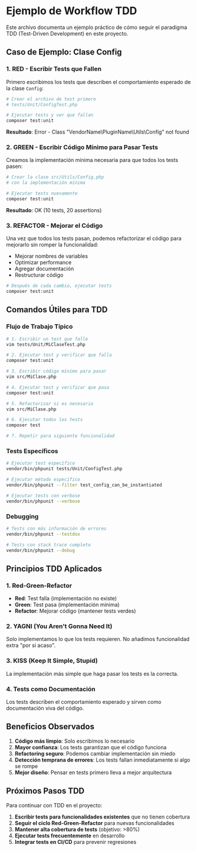 # Ejemplo de Workflow TDD

Este archivo documenta un ejemplo práctico de cómo seguir el paradigma TDD (Test-Driven Development) en este proyecto.

## Caso de Ejemplo: Clase Config

### 1. RED - Escribir Tests que Fallen

Primero escribimos los tests que describen el comportamiento esperado de la clase `Config`:

```bash
# Crear el archivo de test primero
# tests/Unit/ConfigTest.php

# Ejecutar tests y ver que fallan
composer test:unit
```

**Resultado**: Error - Class "VendorName\PluginName\Utils\Config" not found

### 2. GREEN - Escribir Código Mínimo para Pasar Tests

Creamos la implementación mínima necesaria para que todos los tests pasen:

```bash
# Crear la clase src/Utils/Config.php
# con la implementación mínima

# Ejecutar tests nuevamente
composer test:unit
```

**Resultado**: OK (10 tests, 20 assertions)

### 3. REFACTOR - Mejorar el Código

Una vez que todos los tests pasan, podemos refactorizar el código para mejorarlo sin romper la funcionalidad:

- Mejorar nombres de variables
- Optimizar performance
- Agregar documentación
- Restructurar código

```bash
# Después de cada cambio, ejecutar tests
composer test:unit
```

## Comandos Útiles para TDD

### Flujo de Trabajo Típico

```bash
# 1. Escribir un test que falle
vim tests/Unit/MiClaseTest.php

# 2. Ejecutar test y verificar que falla
composer test:unit

# 3. Escribir código mínimo para pasar
vim src/MiClase.php

# 4. Ejecutar test y verificar que pasa
composer test:unit

# 5. Refactorizar si es necesario
vim src/MiClase.php

# 6. Ejecutar todos los tests
composer test

# 7. Repetir para siguiente funcionalidad
```

### Tests Específicos

```bash
# Ejecutar test específico
vendor/bin/phpunit tests/Unit/ConfigTest.php

# Ejecutar método específico
vendor/bin/phpunit --filter test_config_can_be_instantiated

# Ejecutar tests con verbose
vendor/bin/phpunit --verbose
```

### Debugging

```bash
# Tests con más información de errores
vendor/bin/phpunit --testdox

# Tests con stack trace completo
vendor/bin/phpunit --debug
```

## Principios TDD Aplicados

### 1. Red-Green-Refactor

- **Red**: Test falla (implementación no existe)
- **Green**: Test pasa (implementación mínima)
- **Refactor**: Mejorar código (mantener tests verdes)

### 2. YAGNI (You Aren't Gonna Need It)

Solo implementamos lo que los tests requieren. No añadimos funcionalidad extra "por si acaso".

### 3. KISS (Keep It Simple, Stupid)

La implementación más simple que haga pasar los tests es la correcta.

### 4. Tests como Documentación

Los tests describen el comportamiento esperado y sirven como documentación viva del código.

## Beneficios Observados

1. **Código más limpio**: Solo escribimos lo necesario
2. **Mayor confianza**: Los tests garantizan que el código funciona
3. **Refactoring seguro**: Podemos cambiar implementación sin miedo
4. **Detección temprana de errores**: Los tests fallan inmediatamente si algo se rompe
5. **Mejor diseño**: Pensar en tests primero lleva a mejor arquitectura

## Próximos Pasos TDD

Para continuar con TDD en el proyecto:

1. **Escribir tests para funcionalidades existentes** que no tienen cobertura
2. **Seguir el ciclo Red-Green-Refactor** para nuevas funcionalidades
3. **Mantener alta cobertura de tests** (objetivo: >80%)
4. **Ejecutar tests frecuentemente** en desarrollo
5. **Integrar tests en CI/CD** para prevenir regresiones
